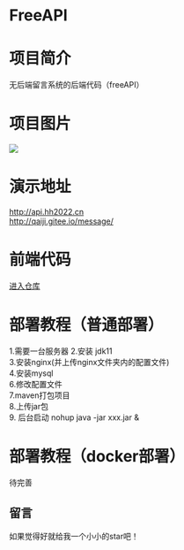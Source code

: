 # FreeAPI


# 项目简介
无后端留言系统的后端代码（freeAPI）



# 项目图片
![](https://pic.imgdb.cn/item/63b51ad1be43e0d30ebaf994.png)

# 演示地址
http://api.hh2022.cn \
http://qaiji.gitee.io/message/

# 前端代码
<a href="https://gitee.com/qAiJi/message">进入仓库</a>

# 部署教程（普通部署）
1.需要一台服务器
2.安装 jdk11 \
3.安装nginx(并上传nginx文件夹内的配置文件) \
4.安装mysql \
6.修改配置文件 \
7.maven打包项目 \
8.上传jar包 \
9. 后台启动 nohup java -jar xxx.jar &
# 部署教程（docker部署）
待完善



## 留言
如果觉得好就给我一个小小的star吧！

